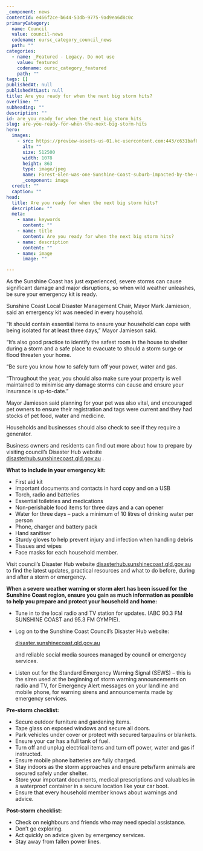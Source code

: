 ```yaml
---
_component: news
contentId: e466f2ce-b644-53db-9775-9ad9ea6d8c0c
primaryCategory:
  name: Council
  value: council-news
  codename: oursc_category_council_news
  path: ""
categories:
  - name: _Featured - Legacy. Do not use
    value: featured
    codename: oursc_category_featured
    path: ""
tags: []
publishedAt: null
publishedAtLast: null
title: Are you ready for when the next big storm hits?
overline: ""
subheading: ""
description: ""
id: are_you_ready_for_when_the_next_big_storm_hits_
slug: are-you-ready-for-when-the-next-big-storm-hits
hero:
  images:
    - src: https://preview-assets-us-01.kc-usercontent.com:443/c631baf8-1b46-001f-580c-d0001b68b4a8/1841d599-edce-4236-a9be-a974a3eb6ce8/Forest-Glen-was-one-Sunshine-Coast-suburb-impacted-by-the-recent-storm.-.jpg
      alt: ""
      size: 512500
      width: 1078
      height: 863
      type: image/jpeg
      name: Forest-Glen-was-one-Sunshine-Coast-suburb-impacted-by-the-recent-storm.-.jpg
      _component: image
  credit: ""
  caption: ""
head:
  title: Are you ready for when the next big storm hits?
  description: ""
  meta:
    - name: keywords
      content: ""
    - name: title
      content: Are you ready for when the next big storm hits?
    - name: description
      content: ""
    - name: image
      image: ""

---
```

As the Sunshine Coast has just experienced, severe storms can cause significant damage and major disruptions, so when wild weather unleashes, be sure your emergency kit is ready.

Sunshine Coast Local Disaster Management Chair, Mayor Mark Jamieson, said an emergency kit was needed in every household.

“It should contain essential items to ensure your household can cope with being isolated for at least three days,” Mayor Jamieson said.

“It’s also good practice to identify the safest room in the house to shelter during a storm and a safe place to evacuate to should a storm surge or flood threaten your home.

“Be sure you know how to safely turn off your power, water and gas.

“Throughout the year, you should also make sure your property is well maintained to minimise any damage storms can cause and ensure your insurance is up-to-date.”

Mayor Jamieson said planning for your pet was also vital, and encouraged pet owners to ensure their registration and tags were current and they had stocks of pet food, water and medicine.

Households and businesses should also check to see if they require a generator.

Business owners and residents can find out more about how to prepare by visiting council’s Disaster Hub website [disasterhub.sunshinecoast.qld.gov.au](https://disasterhub.sunshinecoast.qld.gov.au/)
.

**What to include in your emergency kit:**

*   First aid kit
*   Important documents and contacts in hard copy and on a USB
*   Torch, radio and batteries
*   Essential toiletries and medications
*   Non-perishable food items for three days and a can opener
*   Water for three days – pack a minimum of 10 litres of drinking water per person
*   Phone, charger and battery pack
*   Hand sanitiser
*   Sturdy gloves to help prevent injury and infection when handling debris
*   Tissues and wipes
*   Face masks for each household member.

Visit council’s Disaster Hub website [disasterhub.sunshinecoast.qld.gov.au](https://disaster.sunshinecoast.qld.gov.au/)
&#x20;to find the latest updates, practical resources and what to do before, during and after a storm or emergency.

**When a severe weather warning or storm alert has been issued for the Sunshine Coast region, ensure you gain as much information as possible to help you prepare and protect your household and home:**

*   Tune in to the local radio and TV station for updates. (ABC 90.3 FM SUNSHINE COAST and 95.3 FM GYMPIE).

*   Log on to the Sunshine Coast Council’s Disaster Hub website:

    [disaster.sunshinecoast.qld.gov.au](https://disasterhub.sunshinecoast.qld.gov.au/)


    and reliable social media sources managed by council or emergency services.

*   Listen out for the Standard Emergency Warning Signal (SEWS) – this is the siren used at the beginning of storm warning announcements on radio and TV, for Emergency Alert messages on your landline and mobile phone, for warning sirens and announcements made by emergency services. 

**Pre-storm checklist:**

*   Secure outdoor furniture and gardening items.
*   Tape glass on exposed windows and secure all doors.
*   Park vehicles under cover or protect with secured tarpaulins or blankets.
*   Ensure your car has a full tank of fuel.
*   Turn off and unplug electrical items and turn off power, water and gas if instructed.
*   Ensure mobile phone batteries are fully charged.
*   Stay indoors as the storm approaches and ensure pets/farm animals are secured safely under shelter.
*   Store your important documents, medical prescriptions and valuables in a waterproof container in a secure location like your car boot.
*   Ensure that every household member knows about warnings and advice.

**Post-storm checklist:**

*   Check on neighbours and friends who may need special assistance.
*   Don’t go exploring.
*   Act quickly on advice given by emergency services.
*   Stay away from fallen power lines.
